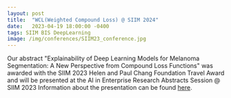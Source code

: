 ```yaml
---
layout: post
title:  "WCL(Weighted Compound Loss) @ SIIM 2024"
date:   2023-04-19 18:00:00 -0400
tags: SIIM BIS DeepLearning
image: /img/conferences/SIIM23_conference.jpg
---
```

Our abstract "Explainability of Deep Learning Models for Melanoma Segmentation: A New Perspective from Compound Loss Functions" was awarded with the SIIM 2023 Helen and Paul Chang Foundation Travel Award
and will be presented at the AI in Enterprise Research Abstracts Session @ SIIM 2023
Information about the presentation can be found [here](https://siim.org/general/custom.asp?page=SIIM23_2005).


